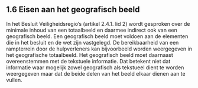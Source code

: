 ## 1.6 Eisen aan het geografisch beeld

In het Besluit Veiligheidsregio’s (artikel 2.4.1. lid 2) wordt gesproken over de minimale
inhoud van een totaalbeeld en daarmee indirect ook van een geografisch beeld. Een
geografisch beeld moet voldoen aan de elementen die in het besluit en de wet zijn
vastgelegd. De bereikbaarheid van een rampterrein door de hulpverleners kan bijvoorbeeld
worden weergegeven in het geografische totaalbeeld. Het geografisch beeld moet daarnaast
overeenstemmen met de tekstuele informatie. Dat betekent niet dat informatie waar mogelijk
zowel geografisch als tekstueel dient te worden weergegeven maar dat de beide delen van
het beeld elkaar dienen aan te vullen.
